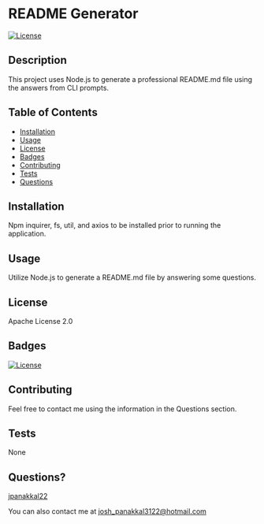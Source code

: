 # README Generator
[![License](https://img.shields.io/badge/License-Apache%202.0-blue.svg)](https://opensource.org/licenses/Apache-2.0)

## Description
This project uses Node.js to generate a professional README.md file using the answers from CLI prompts.

## Table of Contents

* [Installation](#installation)
* [Usage](#usage)
* [License](#license)
* [Badges](#badges)
* [Contributing](#contributing)
* [Tests](#tests)
* [Questions](#questions)

## Installation
Npm inquirer, fs, util, and axios to be installed prior to running the application.

## Usage
Utilize Node.js to generate a README.md file by answering some questions.

## License
Apache License 2.0

## Badges
[![License](https://img.shields.io/badge/License-Apache%202.0-blue.svg)](https://opensource.org/licenses/Apache-2.0)

## Contributing 
Feel free to contact me using the information in the Questions section.

## Tests
None

## Questions?
[jpanakkal22](https://github.com/jpanakkal22)

You can also contact me at josh_panakkal3122@hotmail.com

